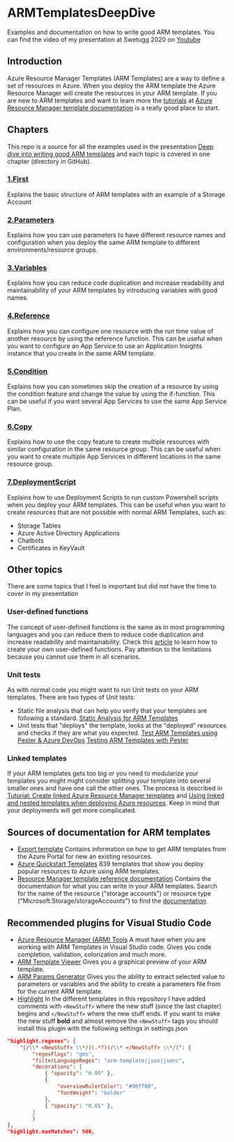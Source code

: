 # ARMTemplatesDeepDive
Examples and documentation on how to write good ARM templates. You can find the video of my presentation at Swetugg 2020 on [Youtube](https://youtu.be/enC-NgvgXJM)
## Introduction
Azure Resource Manager Templates (ARM Templates) are a way to define a set of resources in Azure. When you deploy the ARM template the Azure Resource Manager will create the resources in your ARM template.
If you are new to ARM templates and want to learn more the [tutorials](http://aka.ms/justlearnarm) at [Azure Resource Manager template documentation](https://docs.microsoft.com/en-us/azure/azure-resource-manager/templates/) is a really good place to start.

## Chapters
This repo is a source for all the examples used in the presentation [Deep dive into writing good ARM templates](https://sessionize.com/s/nils-hedstrom/deep_dive_into_writing_good_arm_tem/24411) and each topic is covered in one chapter (directory in GitHub).
### [1.First](https://github.com/nilshedstrom/ARMTemplatesDeepDive/tree/master/1.First)
Explains the basic structure of ARM templates with an example of a Storage Account

### [2.Parameters](https://github.com/nilshedstrom/ARMTemplatesDeepDive/tree/master/2.Parameters)
Explains how you can use parameters to have different resource names and configuration when you deploy the same ARM template to different environments/resource groups.

### [3.Variables](https://github.com/nilshedstrom/ARMTemplatesDeepDive/tree/master/3.Variables)
Explains how you can reduce code duplication and increase readability and maintainability of your ARM templates by introducing variables with good names.

### [4.Reference](https://github.com/nilshedstrom/ARMTemplatesDeepDive/tree/master/4.Reference)
Explains how you can configure one resource with the run time value of another resource by using the reference function. This can be useful when you want to configure an App Service to use an Application Insights instance that you create in the same ARM template.

### [5.Condition](https://github.com/nilshedstrom/ARMTemplatesDeepDive/tree/master/5.Condition)
Explains how you can sometimes skip the creation of a resource by using the condition feature and change the value by using the if-function. This can be useful if you want several App Services to use the same App Service Plan.

### [6.Copy](https://github.com/nilshedstrom/ARMTemplatesDeepDive/tree/master/6.Copy)
Explains how to use the copy feature to create multiple resources with similar configuration in the same resource group. This can be useful when you want to create multiple App Services in different locations in the same resource group.

### [7.DeploymentScript](https://github.com/nilshedstrom/ARMTemplatesDeepDive/tree/master/7.DeploymentScript)
Explains how to use Deployment Scripts to run custom Powershell scripts when you deploy your ARM templates. This can be useful when you want to create resources that are not possible with normal ARM Templates, such as: 
* Storage Tables
* Azure Active Directory Applications
* Chatbots
* Certificates in KeyVault

## Other topics
There are some topics that I feel is important but did not have the time to cover in my presentation
### User-defined functions
The concept of user-defined functions is the same as in most programming languages and you can reduce them to reduce code duplication and increase readability and maintainability. 
Check this [article](https://docs.microsoft.com/en-us/azure/azure-resource-manager/templates/template-user-defined-functions) to learn how to create your own user-defined functions. Pay attention to the limitations because you cannot use them in all scenarios.
### Unit tests
As with normal code you might want to run Unit tests on your ARM templates. There are two types of Unit tests:
* Static file analysis that can help you verify that your templates are following a standard. [Static Analysis for ARM Templates](https://aka.ms/arm-ttk)
* Unit tests that "deploys" the template, looks at the "deployed" resources and checks if they are what you expected. 
[Test ARM Templates using Pester & Azure DevOps](https://medium.com/charot/test-arm-templates-using-pester-azure-devops-837b5006c30c)
[Testing ARM Templates with Pester](https://platform.deloitte.com.au/articles/testing-arm-templates-with-pester)
### Linked templates
If your ARM templates gets too big or you need to modularize your templates you might might consider splitting your template into several smaller ones and have one call the other ones. The process is described in  [Tutorial: Create linked Azure Resource Manager templates](https://docs.microsoft.com/en-us/azure/azure-resource-manager/templates/template-tutorial-create-linked-templates) and [Using linked and nested templates when deploying Azure resources](https://docs.microsoft.com/en-us/azure/azure-resource-manager/templates/linked-templates). Keep in mind that your deployments will get more complicated.

## Sources of documentation for ARM templates
- [Export template](https://docs.microsoft.com/en-us/azure/azure-resource-manager/templates/export-template-portal)
  Contains information on how to get ARM templates from the Azure Portal for new an existing resources.
- [Azure Quickstart Templates](https://azure.microsoft.com/en-us/resources/templates/)
  839 templates that show you deploy popular resources to Azure using ARM templates.
- [Resource Manager template reference documentation](https://docs.microsoft.com/en-us/azure/templates/)
  Contains the documentation for what you can write in your ARM templates. 
  Search for the name of the resource ("storage accounts") or resource type ("Microsoft.Storage/storageAccounts") to find the [documentation](https://docs.microsoft.com/en-us/azure/templates/microsoft.storage/2019-04-01/storageaccounts).

## Recommended plugins for Visual Studio Code
* [Azure Resource Manager (ARM) Tools](https://marketplace.visualstudio.com/items?itemName=msazurermtools.azurerm-vscode-tools)
A must have when you are working with ARM Templates in Visual Studio code. Gives you code completion, validation, colorization and much more.
* [ARM Template Viewer](https://marketplace.visualstudio.com/items?itemName=msazurermtools.azurerm-vscode-tools)
Gives you a graphical preview of your ARM template.
* [ARM Params Generator](https://marketplace.visualstudio.com/items?itemName=msazurermtools.azurerm-vscode-tools)
Gives you the ability to extract selected value to parameters or variables and the ability to create a parameters file from for the current ARM template.
* [Highlight](https://marketplace.visualstudio.com/items?itemName=fabiospampinato.vscode-highlight)
In the different templates in this repository I have added comments with `<NewStuff>` where the new stuff (since the last chapter) begins and `</NewStuff>` where the new stuff ends.
If you want to make the new stuff **bold** and almost remove the `<NewStuff>` tags you should install this plugin with the following settings in settings.json

```json
"highlight.regexes": {
    "(/\\* <NewStuff> \\*/)(.*?)(/\\* </NewStuff> \\*/)": {
        "regexFlags": "gms",
        "filterLanguageRegex": "arm-template|json|jsonc",
        "decorations": [
            { "opacity": "0.05" },
            {
                "overviewRulerColor": "#00ff00",
                "fontWeight": "bolder"
            },
            { "opacity": "0.05" },
        ]
        }
},
"highlight.maxMatches": 500,
```
